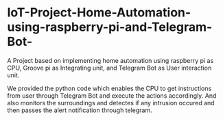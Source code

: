 # IoT-Project-Home-Automation-using-raspberry-pi-and-Telegram-Bot-
A Project based on implementing home automation using raspberry pi as CPU, Groove pi as Integrating unit, and Telegram Bot as User interaction unit.

We provided the python code which enables the CPU to get instructions from user through Telegram Bot and execute the actions accordingly. And also monitors the surroundings and detectes if any intrusion occured
and then passes the alert notification through telegram.

